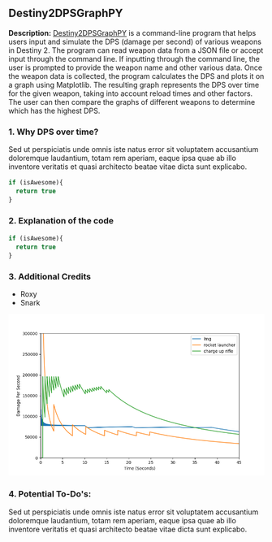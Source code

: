 ## Destiny2DPSGraphPY

**Description:** [Destiny2DPSGraphPY](https://github.com/katzerax/Destiny2DPSGraphPY) is a command-line program that helps users input and simulate the DPS (damage per second) of various weapons in Destiny 2. The program can read weapon data from a JSON file or accept input through the command line. If inputting through the command line, the user is prompted to provide the weapon name and other various data. Once the weapon data is collected, the program calculates the DPS and plots it on a graph using Matplotlib. The resulting graph represents the DPS over time for the given weapon, taking into account reload times and other factors. The user can then compare the graphs of different weapons to determine which has the highest DPS.

### 1. Why DPS over time?

Sed ut perspiciatis unde omnis iste natus error sit voluptatem accusantium doloremque laudantium, totam rem aperiam, eaque ipsa quae ab illo inventore veritatis et quasi architecto beatae vitae dicta sunt explicabo. 

```javascript
if (isAwesome){
  return true
}
```

### 2. Explanation of the code

```javascript
if (isAwesome){
  return true
}
```

### 3. Additional Credits
- Roxy
- Snark
<img src="images/d2dpsgraphs.png?raw=true"/>

### 4. Potential To-Do's:

Sed ut perspiciatis unde omnis iste natus error sit voluptatem accusantium doloremque laudantium, totam rem aperiam, eaque ipsa quae ab illo inventore veritatis et quasi architecto beatae vitae dicta sunt explicabo. 

